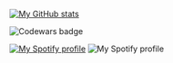 [![My GitHub stats](https://github-readme-stats.vercel.app/api?username=qweered&count_private=true&show_icons=true&theme=github_dark&custom_title=My&nbsp;Stats)](https://github.com/anuraghazra/github-readme-stats)

<!---[![Top Langs](https://github-readme-stats.vercel.app/api/top-langs/?username=qweered&theme=github_dark)](https://github.com/anuraghazra/github-readme-stats)-->

![Codewars badge](https://www.codewars.com/users/qweered/badges/large)

[![My Spotify profile](https://spotify-github-profile.vercel.app/api/view?uid=ewuye521iupoomzqilj0ok44n&cover_image=false&theme=default&bar_color=53b14f&bar_color_cover=true)](https://spotify-github-profile.vercel.app/api/view?uid=ewuye521iupoomzqilj0ok44n&redirect=true)
![My Spotify profile](https://spotify-recently-played-readme.vercel.app/api?user=ewuye521iupoomzqilj0ok44n&unique={true|1|on|yes})

